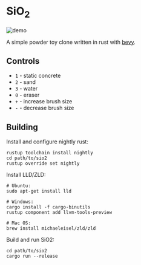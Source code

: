 # SiO<sub>2</sub> #

![demo](img/demo.gif)

A simple powder toy clone written in rust with [bevy](https://bevyengine.org/).

## Controls ##

- `1` - static concrete
- `2` - sand
- `3` - water
- `0` - eraser
- `+` - increase brush size
- `-` - decrease brush size

## Building ##

Install and configure nightly rust:

```
rustup toolchain install nightly
cd path/to/sio2
rustup override set nightly
```

Install LLD/ZLD:

```
# Ubuntu:
sudo apt-get install lld

# Windows:
cargo install -f cargo-binutils
rustup component add llvm-tools-preview

# Mac OS:
brew install michaeleisel/zld/zld
```

Build and run SiO2:

```
cd path/to/sio2
cargo run --release
```